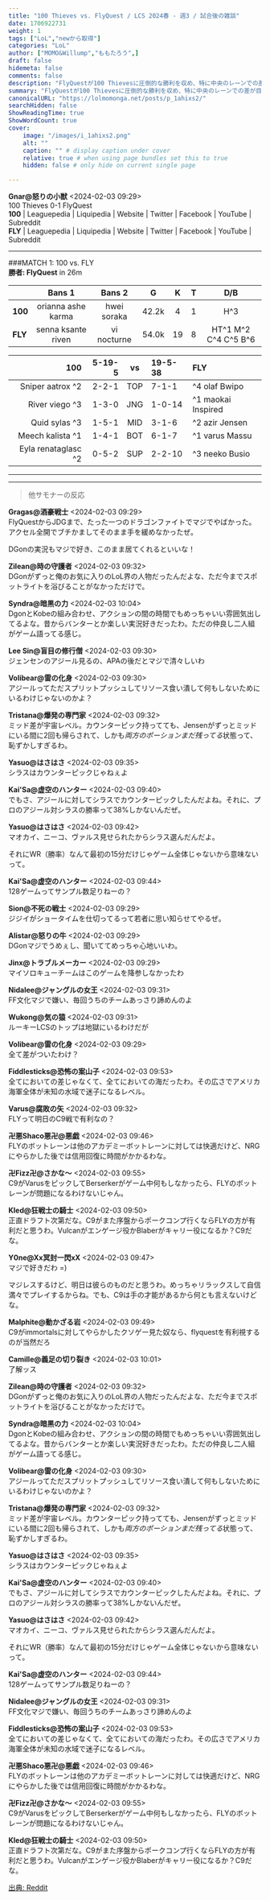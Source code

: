 ```yaml
---
title: "100 Thieves vs. FlyQuest / LCS 2024春 - 週3 / 試合後の雑談"
date: 1706922731
weight: 1
tags: ["LoL","newから取得"]
categories: "LoL"
author: ["MOMO&Willump","ももたろう",]
draft: false
hidemeta: false 
comments: false
description: "FlyQuestが100 Thievesに圧倒的な勝利を収め、特に中央のレーンでの差が目立った試合でした。"
summary: "FlyQuestが100 Thievesに圧倒的な勝利を収め、特に中央のレーンでの差が目立った試合でした。"
canonicalURL: "https://lolmomonga.net/posts/p_1ahixs2/"
searchHidden: false
ShowReadingTime: true
ShowWordCount: true
cover:
    image: "/images/i_1ahixs2.png"
    alt: ""
    caption: "" # display caption under cover
    relative: true # when using page bundles set this to true
    hidden: false # only hide on current single page

---
```

**Gnar@怒りの小獣** <2024-02-03 09:29>  
100 Thieves 0-1 FlyQuest              
**100** | Leaguepedia | Liquipedia | Website | Twitter | Facebook | YouTube | Subreddit                  
**FLY** | Leaguepedia | Liquipedia | Website | Twitter | Facebook | YouTube | Subreddit                  

---

###MATCH 1: 100 vs. FLY            
**勝者: FlyQuest** in 26m  
  

||Bans 1|Bans 2|G|K|T|D/B|
|:--|:--:|:--:|:--:|:--:|:--:|:--:|
|**100**|orianna ashe karma|hwei soraka|42.2k|4|1|H^3 |
|**FLY**|senna ksante riven|vi nocturne|54.0k|19|8|HT^1 M^2 C^4 C^5 B^6 |

|**100**|5-19-5|vs|19-5-38|**FLY**|
|--:|--:|:--:|:--|:--|
|Sniper aatrox ^2|2-2-1|TOP|7-1-1|^4 olaf Bwipo|
|River viego ^3|1-3-0|JNG|1-0-14|^1 maokai Inspired|
|Quid sylas ^3|1-5-1|MID|3-1-6|^2 azir Jensen|
|Meech kalista ^1|1-4-1|BOT|6-1-7|^1 varus Massu|
|Eyla renataglasc ^2|0-5-2|SUP|2-2-10|^3 neeko Busio|

---  

---

> 他サモナーの反応  

**Gragas@酒豪戦士** <2024-02-03 09:29>  
FlyQuestからJDGまで、たった一つのドラゴンファイトでマジでやばかった。アクセル全開でブチかましてそのまま手を緩めなかったぜ。

DGonの実況もマジで好き、このまま居てくれるといいな！

**Zilean@時の守護者** <2024-02-03 09:32>  
DGonがずっと俺のお気に入りのLoL界の人物だったんだよな、ただ今までスポットライトを浴びることがなかっただけで。

**Syndra@暗黒の力** <2024-02-03 10:04>  
DgonとKobeの組み合わせ、アクションの間の時間でもめっちゃいい雰囲気出してるよな。昔からバンターとか楽しい実況好きだったわ。ただの仲良し二人組がゲーム語ってる感じ。

**Lee Sin@盲目の修行僧** <2024-02-03 09:30>  
ジェンセンのアジール見るの、APAの後だとマジで清々しいわ

**Volibear@雷の化身** <2024-02-03 09:30>  
アジールってただスプリットプッシュしてリソース食い潰して何もしないためにいるわけじゃないのかよ？

**Tristana@爆発の専門家** <2024-02-03 09:32>  
ミッド差が宇宙レベル。カウンターピック持ってても、Jensenがずっとミッドにいる間に2回も帰らされて、しかも*両方のポーションまだ残ってる*状態って、恥ずかしすぎるわ。

**Yasuo@はさはさ** <2024-02-03 09:35>  
シラスはカウンターピックじゃねぇよ

**Kai'Sa@虚空のハンター** <2024-02-03 09:40>  
でもさ、アジールに対してシラスでカウンターピックしたんだよね。それに、プロのアジール対シラスの勝率って38%しかないんだぜ。

**Yasuo@はさはさ** <2024-02-03 09:42>  
マオカイ、ニーコ、ヴァルス見せられたからシラス選んだんだよ。

それにWR（勝率）なんて最初の15分だけじゃゲーム全体じゃないから意味ないって。

**Kai'Sa@虚空のハンター** <2024-02-03 09:44>  
128ゲームってサンプル数足りねーの？

**Sion@不死の戦士** <2024-02-03 09:29>  
ジジイがショータイムを仕切ってるって若者に思い知らせてやるぜ。

**Alistar@怒りの牛** <2024-02-03 09:29>  
DGonマジでうめぇし、聞いててめっちゃ心地いいわ。

**Jinx@トラブルメーカー** <2024-02-03 09:29>  
マイソロキューチームはこのゲームを降参しなかったわ

**Nidalee@ジャングルの女王** <2024-02-03 09:31>  
FF文化マジで嫌い、毎回うちのチームあっさり諦めんのよ

**Wukong@気の猿** <2024-02-03 09:31>  
ルーキーLCSのトップは地獄にいるわけだが

**Volibear@雷の化身** <2024-02-03 09:29>  
全て差がついたわけ？

**Fiddlesticks@恐怖の案山子** <2024-02-03 09:53>  
全てにおいての差じゃなくて、全てにおいての海だったわ。その広さでアメリカ海軍全体が未知の水域で迷子になるレベル。

**Varus@腐敗の矢** <2024-02-03 09:32>  
FLYって明日のC9戦で有利なの？

**卍悪Shaco悪卍@悪戯** <2024-02-03 09:46>  
FLYのボットレーンは他のアカデミーボットレーンに対しては快適だけど、NRGにやらかした後では信用回復に時間がかかるわな。

**卍Fizz卍@さかな〜** <2024-02-03 09:55>  
C9がVarusをピックしてBerserkerがゲーム中何もしなかったら、FLYのボットレーンが問題になるわけないじゃん。

**Kled@狂戦士の騎士** <2024-02-03 09:50>  
正直ドラフト次第だな。C9がまた序盤からポークコンプ行くならFLYの方が有利だと思うわ。Vulcanがエンゲージ役かBlaberがキャリー役になるか？C9だな。

**Y0ne@Xx冥封一閃xX** <2024-02-03 09:47>  
マジで好きだわ =)

マジレスするけど、明日は彼らのものだと思うわ。めっちゃリラックスして自信満々でプレイするからね。でも、C9は手の才能があるから何とも言えないけどな。

**Malphite@動かざる岩** <2024-02-03 09:49>  
C9がimmortalsに対してやらかしたクソゲー見た奴なら、flyquestを有利視するのが当然だろ

**Camille@義足の切り裂き** <2024-02-03 10:01>  
了解ッス

**Zilean@時の守護者** <2024-02-03 09:32>  
DGonがずっと俺のお気に入りのLoL界の人物だったんだよな、ただ今までスポットライトを浴びることがなかっただけで。

**Syndra@暗黒の力** <2024-02-03 10:04>  
DgonとKobeの組み合わせ、アクションの間の時間でもめっちゃいい雰囲気出してるよな。昔からバンターとか楽しい実況好きだったわ。ただの仲良し二人組がゲーム語ってる感じ。

**Volibear@雷の化身** <2024-02-03 09:30>  
アジールってただスプリットプッシュしてリソース食い潰して何もしないためにいるわけじゃないのかよ？

**Tristana@爆発の専門家** <2024-02-03 09:32>  
ミッド差が宇宙レベル。カウンターピック持ってても、Jensenがずっとミッドにいる間に2回も帰らされて、しかも*両方のポーションまだ残ってる*状態って、恥ずかしすぎるわ。

**Yasuo@はさはさ** <2024-02-03 09:35>  
シラスはカウンターピックじゃねぇよ

**Kai'Sa@虚空のハンター** <2024-02-03 09:40>  
でもさ、アジールに対してシラスでカウンターピックしたんだよね。それに、プロのアジール対シラスの勝率って38%しかないんだぜ。

**Yasuo@はさはさ** <2024-02-03 09:42>  
マオカイ、ニーコ、ヴァルス見せられたからシラス選んだんだよ。

それにWR（勝率）なんて最初の15分だけじゃゲーム全体じゃないから意味ないって。

**Kai'Sa@虚空のハンター** <2024-02-03 09:44>  
128ゲームってサンプル数足りねーの？

**Nidalee@ジャングルの女王** <2024-02-03 09:31>  
FF文化マジで嫌い、毎回うちのチームあっさり諦めんのよ

**Fiddlesticks@恐怖の案山子** <2024-02-03 09:53>  
全てにおいての差じゃなくて、全てにおいての海だったわ。その広さでアメリカ海軍全体が未知の水域で迷子になるレベル。

**卍悪Shaco悪卍@悪戯** <2024-02-03 09:46>  
FLYのボットレーンは他のアカデミーボットレーンに対しては快適だけど、NRGにやらかした後では信用回復に時間がかかるわな。

**卍Fizz卍@さかな〜** <2024-02-03 09:55>  
C9がVarusをピックしてBerserkerがゲーム中何もしなかったら、FLYのボットレーンが問題になるわけないじゃん。

**Kled@狂戦士の騎士** <2024-02-03 09:50>  
正直ドラフト次第だな。C9がまた序盤からポークコンプ行くならFLYの方が有利だと思うわ。Vulcanがエンゲージ役かBlaberがキャリー役になるか？C9だな。




[出典: Reddit](https://www.reddit.com//r/leagueoflegends/comments/1ahixs2/100_thieves_vs_flyquest_lcs_2024_spring_week_3/)
